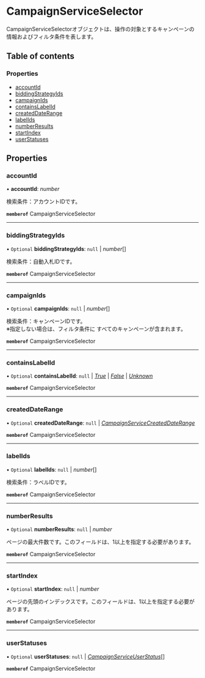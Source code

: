 # CampaignServiceSelector


<div lang=\"ja\">CampaignServiceSelectorオブジェクトは、操作の対象とするキャンペーンの情報およびフィルタ条件を表します。</div> 

## Table of contents

### Properties

- [accountId](campaignserviceselector.md#accountid)
- [biddingStrategyIds](campaignserviceselector.md#biddingstrategyids)
- [campaignIds](campaignserviceselector.md#campaignids)
- [containsLabelId](campaignserviceselector.md#containslabelid)
- [createdDateRange](campaignserviceselector.md#createddaterange)
- [labelIds](campaignserviceselector.md#labelids)
- [numberResults](campaignserviceselector.md#numberresults)
- [startIndex](campaignserviceselector.md#startindex)
- [userStatuses](campaignserviceselector.md#userstatuses)

## Properties

### accountId

• **accountId**: *number*

<div lang=\"ja\">検索条件：アカウントIDです。</div> 

**`memberof`** CampaignServiceSelector

___

### biddingStrategyIds

• `Optional` **biddingStrategyIds**: ``null`` \| *number*[]

<div lang=\"ja\">検索条件：自動入札IDです。</div> 

**`memberof`** CampaignServiceSelector

___

### campaignIds

• `Optional` **campaignIds**: ``null`` \| *number*[]

<div lang=\"ja\">検索条件：キャンペーンIDです。<br> ※指定しない場合は、フィルタ条件に すべてのキャンペーンが含まれます。</div> 

**`memberof`** CampaignServiceSelector

___

### containsLabelId

• `Optional` **containsLabelId**: ``null`` \| [*True*](./enums/campaignservicecontainslabelid.md#true) \| [*False*](./enums/campaignservicecontainslabelid.md#false) \| [*Unknown*](./enums/campaignservicecontainslabelid.md#unknown)

**`memberof`** CampaignServiceSelector

___

### createdDateRange

• `Optional` **createdDateRange**: ``null`` \| [*CampaignServiceCreatedDateRange*](campaignservicecreateddaterange.md)

**`memberof`** CampaignServiceSelector

___

### labelIds

• `Optional` **labelIds**: ``null`` \| *number*[]

<div lang=\"ja\">検索条件：ラベルIDです。</div> 

**`memberof`** CampaignServiceSelector

___

### numberResults

• `Optional` **numberResults**: ``null`` \| *number*

<div lang=\"ja\">ページの最大件数です。このフィールドは、1以上を指定する必要があります。</div> 

**`memberof`** CampaignServiceSelector

___

### startIndex

• `Optional` **startIndex**: ``null`` \| *number*

<div lang=\"ja\">ページの先頭のインデックスです。このフィールドは、1以上を指定する必要があります。</div> 

**`memberof`** CampaignServiceSelector

___

### userStatuses

• `Optional` **userStatuses**: ``null`` \| [*CampaignServiceUserStatus*](./enums/campaignserviceuserstatus.md)[]

**`memberof`** CampaignServiceSelector
